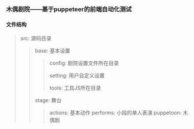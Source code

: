 ### 木偶剧院——基于puppeteer的前端自动化测试
#### 文件结构
> src: 源码目录
>> base: 基本设置
>>> config: 剧院设置文件所在目录
>>>
>>> setting: 用户自定义设置 
>>>
>>> tools: 工具JS所在目录 
>>
>> stage: 舞台 
>>> actions: 基本动作 
>>> performs: 小段的单人表演 
>>> puppetoon: 木偶剧 
